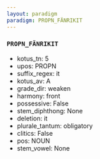 ```yaml
---
layout: paradigm
paradigm: PROPN_FÄNRIKIT
---
```

### ` PROPN_FÄNRIKIT `


* kotus_tn: 5
* upos: PROPN
* suffix_regex: it
* kotus_av: A
* grade_dir: weaken
* harmony: front
* possessive: False
* stem_diphthong: None
* deletion: it
* plurale_tantum: obligatory
* clitics: False
* pos: NOUN
* stem_vowel: None

